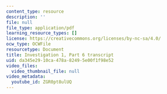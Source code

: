 ```yaml
---
content_type: resource
description: ''
file: null
file_type: application/pdf
learning_resource_types: []
license: https://creativecommons.org/licenses/by-nc-sa/4.0/
ocw_type: OCWFile
resourcetype: Document
title: Investigation 1, Part 6 transcript
uid: da345e29-10ca-478a-8249-5e00f1f98e52
video_files:
  video_thumbnail_file: null
video_metadata:
  youtube_id: ZGR0pt8ulUQ
---
```

